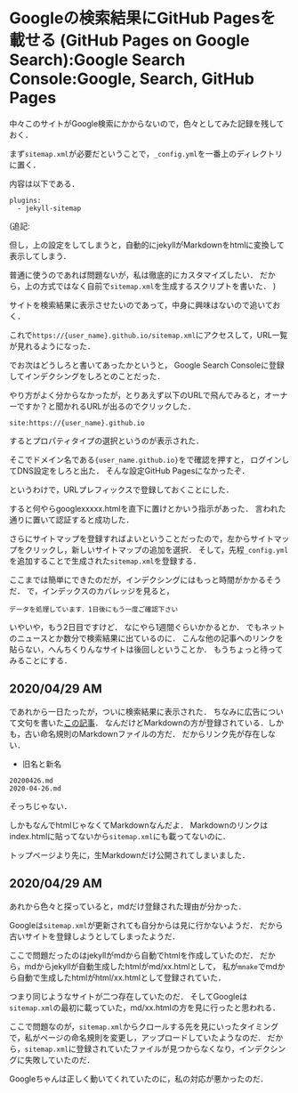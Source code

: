 Googleの検索結果にGitHub Pagesを載せる (GitHub Pages on Google Search):Google Search Console:Google, Search, GitHub Pages
===================

中々このサイトがGoogle検索にかからないので，色々としてみた記録を残しておく．

まず`sitemap.xml`が必要だということで，`_config.yml`を一番上のディレクトリに置く．

内容は以下である．

```
plugins:
  - jekyll-sitemap
```

(追記:

但し，上の設定をしてしまうと，自動的にjekyllがMarkdownをhtmlに変換して表示してしまう．

普通に使うのであれば問題ないが，私は徹底的にカスタマイズしたい．
だから，上の方式ではなく自前で`sitemap.xml`を生成するスクリプトを書いた．
)

サイトを検索結果に表示させたいのであって，中身に興味はないので追いておく．

これで`https://{user_name}.github.io/sitemap.xml`にアクセスして，URL一覧が見れるようになった．

でお次はどうしろと書いてあったかというと，
Google Search Consoleに登録してインデクシングをしろとのことだった．

やり方がよく分からなかったが，とりあえず以下のURLで飛んでみると，オーナーですか？と聞かれるURLが出るのでクリックした．

```
site:https://{user_name}.github.io
```

するとプロパティタイプの選択というのが表示された．

そこでドメイン名である`{user_name.github.io}`をで確認を押すと，
ログインしてDNS設定をしろと出た．
そんな設定GitHub Pagesになかったぞ．

というわけで，URLプレフィックスで登録しておくことにした．

すると何やらgooglexxxxx.htmlを直下に置けとかいう指示があった．
言われた通りに置いて認証すると成功した．


さらにサイトマップを登録すればよいということだったので，左からサイトマップをクリックし，新しいサイトマップの追加を選択．
そして，先程`_config.yml`を追加することで生成された`sitemap.xml`を登録する．

ここまでは簡単にできたのだが，インデクシングにはもっと時間がかかるそうだ．
で，インデックスのカバレッジを見ると，

```
データを処理しています．1日後にもう一度ご確認下さい
```

いやいや，もう2日目ですけど．
なにやら1週間ぐらいかかるとか．
でもネットのニュースとか数分で検索結果に出ているのに．
こんな他の記事へのリンクを貼らない，へんちくりんなサイトは後回しということか．
もうちょっと待ってみることにする．

2020/04/29 AM
------------

であれから一日たったが，ついに検索結果に表示された．
ちなみに広告について文句を書いた[この記事](../html/2020-04-26.html)．
なんだけどMarkdownの方が登録されている．しかも，古い命名規則のMarkdownファイルの方だ．
だからリンク先が存在しない．

- 旧名と新名

```
20200426.md
2020-04-26.md
```

そっちじゃない．

しかもなんでhtmlじゃなくてMarkdownなんだよ．
Markdownのリンクはindex.htmlに貼ってないから`sitemap.xml`にも載ってないのに．

トップページより先に，生Markdownだけ公開されてしまいました．


2020/04/29 AM
------------

あれから色々と探っていると，mdだけ登録された理由が分かった．

Googleは`sitemap.xml`が更新されても自分からは見に行かないようだ．
だから古いサイトを登録しようとしてしまったようだ．

ここで問題だったのはjekyllがmdから自動でhtmlを作成していたのだ．
だから，mdからjekyllが自動生成したhtmlがmd/xx.htmlとして，
私が`mnake`でmdから自動で生成したhtmlがhtml/xx.htmlとして登録されていた．

つまり同じようなサイトが二つ存在していたのだ．
そしてGoogleは`sitemap.xml`の最初に載っていた，md/xx.htmlの方を見に行ったと思われる．

ここで問題なのが，`sitemap.xml`からクロールする先を見にいったタイミングで，私がページの命名規則を変更し，アップロードしていたようなのだ．
だから，`sitemap.xml`に登録されていたファイルが見つからなくなり，インデクシングに失敗していたのだ．

Googleちゃんは正しく動いてくれていたのに，私の対応が悪かったのだ．
